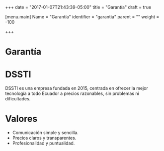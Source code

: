 +++
date = "2017-01-07T21:43:39-05:00"
title = "Garantía"
draft = true

[menu.main]
Name = "Garantía"
identifier = "garantia"
parent = ""
weight = -100

+++

# Garantía

# DSSTI 
DSSTI es una empresa fundada en 2015, centrada en ofrecer la mejor tecnología a todo Ecuador a precios razonables, sin problemas ni dificultades.

# Valores
* Comunicación simple y sencilla.
* Precios claros y transparentes.
* Profesionalidad y puntualidad.
